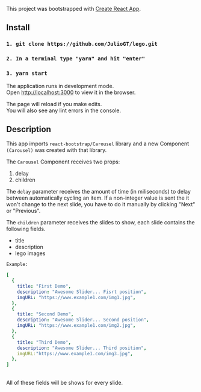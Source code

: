 This project was bootstrapped with [Create React App](https://github.com/facebook/create-react-app).

## Install

### `1. git clone https://github.com/JulioGT/lego.git`

### `2. In a terminal type "yarn" and hit "enter"`

### `3. yarn start`

The application runs in development mode.<br />
Open [http://localhost:3000](http://localhost:3000) to view it in the browser.

The page will reload if you make edits.<br />
You will also see any lint errors in the console.

## Description

This app imports `react-bootstrap/Carousel` library and a new Component `(Carousel)` was created with that library.

The `Carousel` Component receives two props:

1. delay
2. children

The `delay` parameter receives the amount of time (in miliseconds) to delay between automatically cycling an item. If a non-integer value is sent the it won't change to the next slide, you have to do it manually by clicking "Next" or "Previous".

The `children` parameter receives the slides to show, each slide contains the following fields.

<ul>
  <li>title</li>
  <li>description</li>
  <li>lego images</li>
</ul>

`Example:` <br />

```yaml
[
  {
    title: "First Demo",
    description: "Awesome Slider... Fisrt position",
    imgURL: "https://www.example1.com/img1.jpg",
  },
  {
    title: "Second Demo",
    description: "Awesome Slider... Second position",
    imgURL: "https://www.example1.com/img2.jpg",
  },
  {
    title: "Third Demo",
    description: "Awesome Slider... Third position",
    imgURL:"https://www.example1.com/img3.jpg",
  },
]
```

<br />
All of these fields will be shows for every slide.
